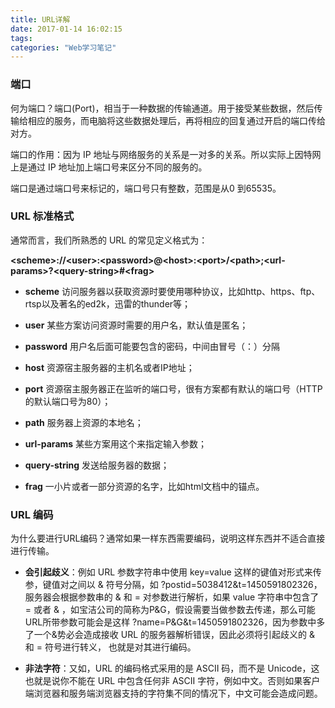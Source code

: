 ```yaml
---
title: URL详解
date: 2017-01-14 16:02:15
tags:
categories: "Web学习笔记"
---
```


### 端口

何为端口？端口(Port)，相当于一种数据的传输通道。用于接受某些数据，然后传输给相应的服务，而电脑将这些数据处理后，再将相应的回复通过开启的端口传给对方。

端口的作用：因为 IP 地址与网络服务的关系是一对多的关系。所以实际上因特网上是通过 IP 地址加上端口号来区分不同的服务的。

端口是通过端口号来标记的，端口号只有整数，范围是从0 到65535。

### URL 标准格式

通常而言，我们所熟悉的 URL 的常见定义格式为：

**&lt;scheme&gt;://&lt;user&gt;:&lt;password&gt;@&lt;host&gt;:&lt;port&gt;/&lt;path&gt;;&lt;url-params&gt;?&lt;query-string&gt;#&lt;frag&gt;**


  * **scheme** 访问服务器以获取资源时要使用哪种协议，比如http、https、ftp、rtsp以及著名的ed2k，迅雷的thunder等；

  * **user** 某些方案访问资源时需要的用户名，默认值是匿名；

  * **password** 用户名后面可能要包含的密码，中间由冒号（：）分隔

  * **host**   资源宿主服务器的主机名或者IP地址；

  * **port**  资源宿主服务器正在监听的端口号，很有方案都有默认的端口号（HTTP的默认端口号为80）；

  * **path**   服务器上资源的本地名；

  * **url-params**  某些方案用这个来指定输入参数；

  * **query-string**    发送给服务器的数据；

  * **frag** 一小片或者一部分资源的名字，比如html文档中的锚点。

<!--more-->

###  URL 编码

为什么要进行URL编码？通常如果一样东西需要编码，说明这样东西并不适合直接进行传输。

* **会引起歧义**：例如 URL 参数字符串中使用 key=value 这样的键值对形式来传参，键值对之间以 & 符号分隔，如 ?postid=5038412&t=1450591802326，服务器会根据参数串的 & 和 = 对参数进行解析，如果 value 字符串中包含了 = 或者 & ，如宝洁公司的简称为P&G，假设需要当做参数去传递，那么可能URL所带参数可能会是这样 ?name=P&G&t=1450591802326，因为参数中多了一个&势必会造成接收 URL 的服务器解析错误，因此必须将引起歧义的 & 和 = 符号进行转义， 也就是对其进行编码。

* **非法字符**：又如，URL 的编码格式采用的是 ASCII 码，而不是 Unicode，这也就是说你不能在 URL 中包含任何非 ASCII 字符，例如中文。否则如果客户端浏览器和服务端浏览器支持的字符集不同的情况下，中文可能会造成问题。

